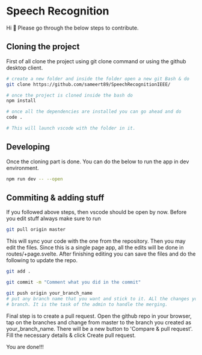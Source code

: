 # Speech Recognition

Hi 🙂 Please go through the below steps to contribute.

## Cloning the project

First of all clone the project using git clone command or using the github desktop client.


```bash
# create a new folder and inside the folder open a new git Bash & do
git clone https://github.com/sameert89/SpeechRecognitionIEEE/

# once the project is cloned inside the bash do
npm install

# once all the dependencies are installed you can go ahead and do
code .

# This will launch vscode with the folder in it.
```

## Developing

Once the cloning part is done. You can do the below to run the app in dev environment.

```bash
npm run dev -- --open
```

## Commiting & adding stuff

If you followed above steps, then vscode should be open by now.
Before you edit stuff always make sure to run 

```bash
git pull origin master
```
This will sync your code with the one from the repository. Then you may edit the files.
Since this is a single page app, all the edits will be done in routes/+page.svelte.
After finishing editing you can save the files and do the following to update the repo.

```bash
git add .

git commit -m "Comment what you did in the commit"

git push origin your_branch_name
# put any branch name that you want and stick to it. ALl the changes you do will go into that
# branch. It is the task of the admin to handle the merging.
```
Final step is to create a pull request. Open the github repo in your browser, tap on the branches
and change from master to the branch you created as your_branch_name.
There will be a new button to 'Compare & pull request'. Fill the necessary details & click Create pull request.

You are done!!!